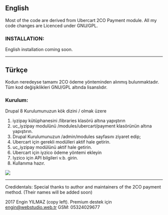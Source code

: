 ## English

Most of the code are derived from Ubercart 2CO Payment module. All my code changes are Licenced under GNU/GPL.

### INSTALLATION: 
English installation coming soon.

-------------
## Türkçe
Kodun neredeyse tamamı 2CO ödeme yönteminden alınmış bulunmaktadır. Tüm kod değişiklikleri GNU/GPL altında lisanslıdır. 


### Kurulum:

Drupal 8 Kurulumunuzun kök dizini / olmak üzere
1. iyzipay kütüphanesini /libraries klasörü altına yapıştırın
1. uc_iyzipay modulünü /modules/ubercart/payment klasörünün altına yapıştırın.
1. Drupal Kurulumunuzun /admin/modules sayfasını ziyaret edip;
1. Ubercart için gerekli modülleri aktif hale getirin.
1. uc_iyzipay modülünü aktif hale getirin.
1. Ubercart için iyzico ödeme yöntemi ekleyin
1. Iyzico için API bilgileri v.b. girin.
1. Kullanıma hazır.

![](//images/kurulum-resmi.png)

-------------
Credidentals:
Special thanks to author and maintainers of the 2CO payment method. (Their names will be added soon)

2017 Engin YILMAZ (copy left). Premium destek için engin@webstudio.web.tr GSM: 05324029677
